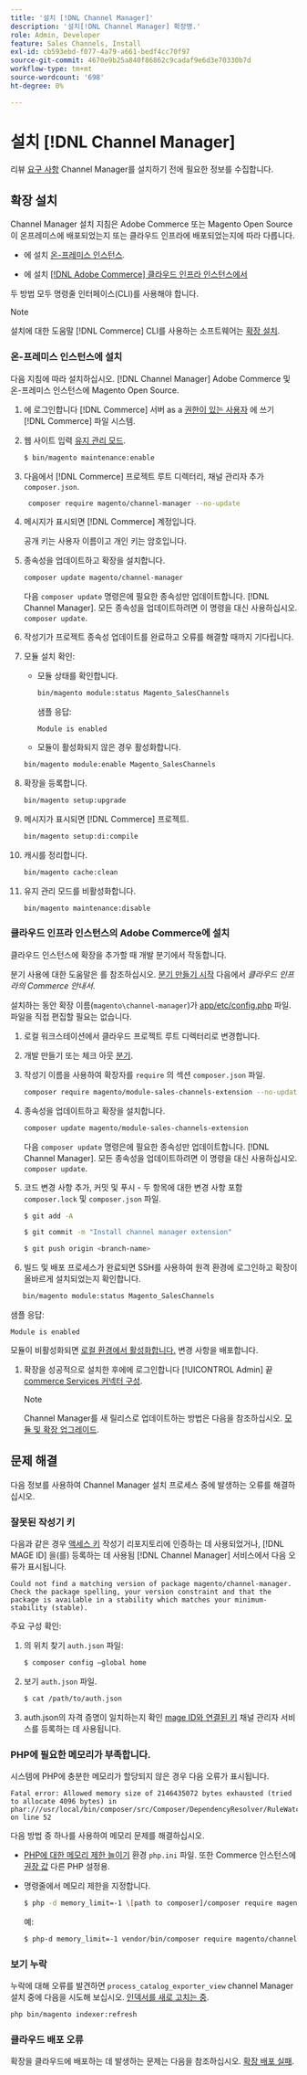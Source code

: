 ```yaml
---
title: '설치 [!DNL Channel Manager]'
description: '설치[!DNL Channel Manager] 확장명.'
role: Admin, Developer
feature: Sales Channels, Install
exl-id: cb593ebd-f077-4a79-a661-bedf4cc70f97
source-git-commit: 4670e9b25a840f86862c9cadaf9e6d3e70330b7d
workflow-type: tm+mt
source-wordcount: '698'
ht-degree: 0%

---
```



# 설치 [!DNL Channel Manager]

리뷰 [요구 사항](onboard.md#requirements) Channel Manager를 설치하기 전에 필요한 정보를 수집합니다.

## 확장 설치

Channel Manager 설치 지침은 Adobe Commerce 또는 Magento Open Source이 온프레미스에 배포되었는지 또는 클라우드 인프라에 배포되었는지에 따라 다릅니다.

- 에 설치 [온-프레미스 인스턴스](#install-on-an-on-premises-instance).

- 에 설치 [[!DNL Adobe Commerce] 클라우드 인프라 인스턴스에서](#install-adobe-commerce-on-cloud-infrastructure)

두 방법 모두 명령줄 인터페이스(CLI)를 사용해야 합니다.

>[!NOTE]
>
>설치에 대한 도움말 [!DNL Commerce] CLI를 사용하는 소프트웨어는 [확장 설치](https://experienceleague.adobe.com/docs/commerce-operations/installation-guide/tutorials/extensions.html).

### 온-프레미스 인스턴스에 설치

다음 지침에 따라 설치하십시오. [!DNL Channel Manager] Adobe Commerce 및 온-프레미스 인스턴스에 Magento Open Source.

1. 에 로그인합니다 [!DNL Commerce] 서버 as a [권한이 있는 사용자](https://experienceleague.adobe.com/docs/commerce-operations/installation-guide/prerequisites/file-system/configure-permissions.html) 에 쓰기 [!DNL Commerce] 파일 시스템.

1. 웹 사이트 입력 [유지 관리 모드](https://experienceleague.adobe.com/docs/commerce-operations/installation-guide/tutorials/maintenance-mode.html).

   ```bash
   $ bin/magento maintenance:enable
   ```

1. 다음에서 [!DNL Commerce] 프로젝트 루트 디렉터리, 채널 관리자 추가 `composer.json`.

   ```bash
    composer require magento/channel-manager --no-update
   ```

1. 메시지가 표시되면 [!DNL Commerce] 계정입니다.

   공개 키는 사용자 이름이고 개인 키는 암호입니다.

1. 종속성을 업데이트하고 확장을 설치합니다.

   ```bash
   composer update magento/channel-manager
   ```

   다음 `composer update` 명령은에 필요한 종속성만 업데이트합니다. [!DNL Channel Manager]. 모든 종속성을 업데이트하려면 이 명령을 대신 사용하십시오. `composer update`.

1. 작성기가 프로젝트 종속성 업데이트를 완료하고 오류를 해결할 때까지 기다립니다.

1. 모듈 설치 확인:

   - 모듈 상태를 확인합니다.

     ```bash
     bin/magento module:status Magento_SalesChannels
     ```

     샘플 응답:

     ```terminal
     Module is enabled
     ```

   - 모듈이 활성화되지 않은 경우 활성화합니다.

   ```bash
   bin/magento module:enable Magento_SalesChannels
   ```

1. 확장을 등록합니다.

   ```bash
   bin/magento setup:upgrade
   ```

1. 메시지가 표시되면 [!DNL Commerce] 프로젝트.

   ```bash
   bin/magento setup:di:compile
   ```

1. 캐시를 정리합니다.

   ```bash
   bin/magento cache:clean
   ```

1. 유지 관리 모드를 비활성화합니다.

   ```bash
   bin/magento maintenance:disable
   ```

### 클라우드 인프라 인스턴스의 Adobe Commerce에 설치

클라우드 인스턴스에 확장을 추가할 때 개발 분기에서 작동합니다.

분기 사용에 대한 도움말은 를 참조하십시오. [분기 만들기 시작](https://experienceleague.adobe.com/docs/commerce-cloud-service/user-guide/develop/cli-branches.html) 다음에서 _클라우드 인프라의 Commerce 안내서_.

설치하는 동안 확장 이름(`magento\channel-manager`)가 [app/etc/config.php](https://experienceleague.adobe.com/docs/commerce-cloud-service/user-guide/configure-store/store-settings.html) 파일. 파일을 직접 편집할 필요는 없습니다.

1. 로컬 워크스테이션에서 클라우드 프로젝트 루트 디렉터리로 변경합니다.

1. 개발 만들기 또는 체크 아웃 [분기](https://experienceleague.adobe.com/docs/commerce-cloud-service/user-guide/develop/cli-branches.html).

1. 작성기 이름을 사용하여 확장자를 `require` 의 섹션 `composer.json` 파일.

   ```bash
   composer require magento/module-sales-channels-extension --no-update
   ```

1. 종속성을 업데이트하고 확장을 설치합니다.

   ```bash
   composer update magento/module-sales-channels-extension
   ```

   다음 `composer update` 명령은에 필요한 종속성만 업데이트합니다. [!DNL Channel Manager]. 모든 종속성을 업데이트하려면 이 명령을 대신 사용하십시오. `composer update`.

1. 코드 변경 사항 추가, 커밋 및 푸시 - 두 항목에 대한 변경 사항 포함 `composer.lock` 및 `composer.json` 파일.

   ```bash
   $ git add -A
   ```

   ```bash
   $ git commit -m "Install channel manager extension" 
   ```

   ```bash
   $ git push origin <branch-name>
   ```

1. 빌드 및 배포 프로세스가 완료되면 SSH를 사용하여 원격 환경에 로그인하고 확장이 올바르게 설치되었는지 확인합니다.

```bash
   bin/magento module:status Magento_SalesChannels
```

샘플 응답:

```terminal
Module is enabled
```

모듈이 비활성화되면 [로컬 환경에서 활성화합니다.](https://experienceleague.adobe.com/docs/commerce-cloud-service/user-guide/configure-store/extensions.html) 변경 사항을 배포합니다.


1. 확장을 성공적으로 설치한 후에에 로그인합니다 [!UICONTROL Admin] 끝 [commerce Services 커넥터 구성](connect.md).

   >[!NOTE]
   >
   >Channel Manager를 새 릴리스로 업데이트하는 방법은 다음을 참조하십시오. [모듈 및 확장 업그레이드](https://experienceleague.adobe.com/docs/commerce-operations/upgrade-guide/modules/upgrade.html).


## 문제 해결

다음 정보를 사용하여 Channel Manager 설치 프로세스 중에 발생하는 오류를 해결하십시오.

### 잘못된 작성기 키

다음과 같은 경우 [액세스 키](https://experienceleague.adobe.com/docs/commerce-operations/installation-guide/prerequisites/authentication-keys.html) 작성기 리포지토리에 인증하는 데 사용되었거나, [!DNL MAGE ID] 을(를) 등록하는 데 사용됨 [!DNL Channel Manager] 서비스에서 다음 오류가 표시됩니다.

```terminal
Could not find a matching version of package magento/channel-manager. Check the package spelling, your version constraint and that the package is available in a stability which matches your minimum-stability (stable).
```

주요 구성 확인:

1. 의 위치 찾기 `auth.json` 파일:

   ```bash
   $ composer config –global home
   ```

1. 보기 `auth.json` 파일.

   ```bash
   $ cat /path/to/auth.json
   ```

1. auth.json의 자격 증명이 일치하는지 확인 [mage ID와 연결된 키](https://experienceleague.adobe.com/docs/commerce-operations/installation-guide/prerequisites/authentication-keys.html) 채널 관리자 서비스를 등록하는 데 사용됩니다.

### PHP에 필요한 메모리가 부족합니다.

시스템에 PHP에 충분한 메모리가 할당되지 않은 경우 다음 오류가 표시됩니다.

```terminal
Fatal error: Allowed memory size of 2146435072 bytes exhausted (tried to allocate 4096 bytes) in phar:///usr/local/bin/composer/src/Composer/DependencyResolver/RuleWatchGraph.php on line 52
```

다음 방법 중 하나를 사용하여 메모리 문제를 해결하십시오.

- [PHP에 대한 메모리 제한 늘이기](https://experienceleague.adobe.com/docs/commerce-cloud-service/user-guide/configure/app/php-settings.html) 환경 `php.ini` 파일. 또한 Commerce 인스턴스에 [권장 값](https://experienceleague.adobe.com/docs/commerce-operations/installation-guide/prerequisites/php-settings.html) 다른 PHP 설정용.

- 명령줄에서 메모리 제한을 지정합니다.

  ```bash
  $ php -d memory_limit=-1 \[path to composer]/composer require magento/payment-services.
  ```

  예:

  ```bash
  $ php-d memory_limit=-1 vendor/bin/composer require magento/channel-manager
  ```

### 보기 누락

누락에 대해 오류를 발견하면 `process_catalog_exporter_view` channel Manager 설치 중에 다음을 시도해 보십시오. [인덱서를 새로 고치는 중](https://experienceleague.adobe.com/docs/commerce-operations/configuration-guide/cli/manage-indexers.html).

```bash
php bin/magento indexer:refresh
```

### 클라우드 배포 오류

확장을 클라우드에 배포하는 데 발생하는 문제는 다음을 참조하십시오. [확장 배포 실패](https://experienceleague.adobe.com/docs/commerce-cloud-service/user-guide/develop/deploy/recover-failed-deployment.html).
